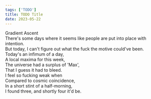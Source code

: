 ```yaml
---
tags: ['TODO']
title: TODO Title
date: 2023-05-22
---
```


Gradient Ascent  
There's some days where it seems like people are put into place with intention.  
But today, I can't figure out what the fuck the motive could've been.  
Today's an infimum of a day,  
A local maxima for this week,  
The universe had a surplus of 'Max',  
That I guess it had to bleed.  
I feel so fucking weak when  
Compared to cosmic coincidence,  
In a short stint of a half-morning,  
I found three, and shortly four it'd be.  
